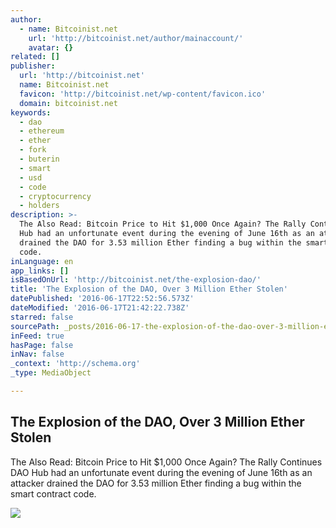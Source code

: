 ```yaml
---
author:
  - name: Bitcoinist.net
    url: 'http://bitcoinist.net/author/mainaccount/'
    avatar: {}
related: []
publisher:
  url: 'http://bitcoinist.net'
  name: Bitcoinist.net
  favicon: 'http://bitcoinist.net/wp-content/favicon.ico'
  domain: bitcoinist.net
keywords:
  - dao
  - ethereum
  - ether
  - fork
  - buterin
  - smart
  - usd
  - code
  - cryptocurrency
  - holders
description: >-
  The Also Read: Bitcoin Price to Hit $1,000 Once Again? The Rally Continues DAO
  Hub had an unfortunate event during the evening of June 16th as an attacker
  drained the DAO for 3.53 million Ether finding a bug within the smart contract
  code.
inLanguage: en
app_links: []
isBasedOnUrl: 'http://bitcoinist.net/the-explosion-dao/'
title: 'The Explosion of the DAO, Over 3 Million Ether Stolen'
datePublished: '2016-06-17T22:52:56.573Z'
dateModified: '2016-06-17T21:42:22.738Z'
starred: false
sourcePath: _posts/2016-06-17-the-explosion-of-the-dao-over-3-million-ether-stolen.md
inFeed: true
hasPage: false
inNav: false
_context: 'http://schema.org'
_type: MediaObject

---
```

<article style=""><h1>The Explosion of the DAO, Over 3 Million Ether Stolen</h1><p>The Also Read: Bitcoin Price to Hit $1,000 Once Again? The Rally Continues DAO Hub had an unfortunate event during the evening of June 16th as an attacker drained the DAO for 3.53 million Ether finding a bug within the smart contract code.</p><img src="http://bitcoinist.net/wp-content/uploads/2016/06/DAOcover.jpg" /></article>